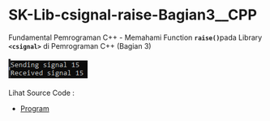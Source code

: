 # SK-Lib-csignal-raise-Bagian3__CPP
Fundamental Pemrograman C++ - Memahami Function <code><b>raise()</b></code>pada Library <code><b>&lt;csignal></b></code> di Pemrograman C++ (Bagian 3)<br><br>
<img src="https://github.com/RizkyKhapidsyah/SK-Lib-csignal-raise-Bagian3__CPP/blob/master/SK-Lib-csignal-raise-Bagian3__CPP/result/001.PNG"><br><br>
Lihat Source Code : <br>
- <a href="https://github.com/RizkyKhapidsyah/SK-Lib-csignal-raise-Bagian3__CPP/blob/master/SK-Lib-csignal-raise-Bagian3__CPP/Source.cpp">Program</a>
